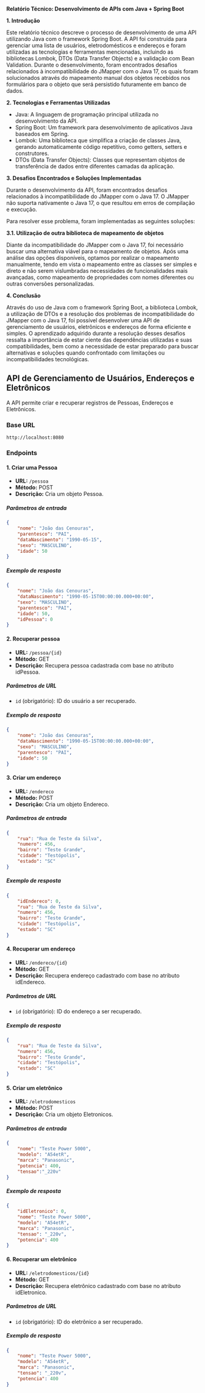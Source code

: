 **Relatório Técnico: Desenvolvimento de APIs com Java + Spring Boot**

**1. Introdução**

Este relatório técnico descreve o processo de desenvolvimento de uma API utilizando Java com o framework Spring Boot. A API foi construída para gerenciar uma lista de usuários, eletrodomésticos e endereços e foram utilizadas as tecnologias e ferramentas mencionadas, incluindo as bibliotecas Lombok, DTOs (Data Transfer Objects) e a validação com Bean Validation. Durante o desenvolvimento, foram encontrados desafios relacionados à incompatibilidade do JMapper com o Java 17, os quais foram solucionados através do mapeamento manual dos objetos recebidos nos formulários para o objeto que será persistido futuramente em banco de dados.


**2. Tecnologias e Ferramentas Utilizadas**

- Java: A linguagem de programação principal utilizada no desenvolvimento da API.
- Spring Boot: Um framework para desenvolvimento de aplicativos Java baseados em Spring.
- Lombok: Uma biblioteca que simplifica a criação de classes Java, gerando automaticamente código repetitivo, como getters, setters e construtores.
- DTOs (Data Transfer Objects): Classes que representam objetos de transferência de dados entre diferentes camadas da aplicação.

**3. Desafios Encontrados e Soluções Implementadas**

Durante o desenvolvimento da API, foram encontrados desafios relacionados à incompatibilidade do JMapper com o Java 17. O JMapper não suporta nativamente o Java 17, o que resultou em erros de compilação e execução.

Para resolver esse problema, foram implementadas as seguintes soluções:

**3.1. Utilização de outra biblioteca de mapeamento de objetos**

Diante da incompatibilidade do JMapper com o Java 17, foi necessário buscar uma alternativa viável para o mapeamento de objetos. Após uma análise das opções disponíveis, optamos por realizar o mapeamento manualmente, tendo em vista o mapeamento entre as classes ser simples e direto e não serem vislumbradas necessidades de funcionalidades mais avançadas, como mapeamento de propriedades com nomes diferentes ou outras conversões personalizadas.


**4. Conclusão**

Através do uso de Java com o framework Spring Boot, a biblioteca Lombok, a utilização de DTOs e a resolução dos problemas de incompatibilidade do JMapper com o Java 17, foi possível desenvolver uma API de gerenciamento de usuários, eletrônicos e endereços de forma eficiente e simples. 
O aprendizado adquirido durante a resolução desses desafios ressalta a importância de estar ciente das dependências utilizadas e suas compatibilidades, bem como a necessidade de estar preparado para buscar alternativas e soluções quando confrontado com limitações ou incompatibilidades tecnológicas.


## API de Gerenciamento de Usuários, Endereços e Eletrônicos

A API permite criar e recuperar registros de Pessoas, Endereços e Eletrônicos.

### Base URL
`http://localhost:8080`

### Endpoints

#### 1. Criar uma Pessoa

- **URL:** `/pessoa`
- **Método:** POST
- **Descrição:** Cria um objeto Pessoa.

##### Parâmetros de entrada
```json
{
    "nome": "João das Cenouras",
    "parentesco": "PAI",
    "dataNascimento": "1990-05-15",
    "sexo": "MASCULINO",    
    "idade": 50    
}
```

##### Exemplo de resposta
```json
{
    "nome": "João das Cenouras",
    "dataNascimento": "1990-05-15T00:00:00.000+00:00",
    "sexo": "MASCULINO",
    "parentesco": "PAI",
    "idade": 50,
    "idPessoa": 0
}

```

#### 2. Recuperar pessoa

- **URL:** `/pessoa/{id}`
- **Método:** GET
- **Descrição:** Recupera pessoa cadastrada com base no atributo idPessoa.

##### Parâmetros de URL
- `id` (obrigatório): ID do usuário a ser recuperado.

##### Exemplo de resposta
```json
{
    "nome": "João das Cenouras",
    "dataNascimento": "1990-05-15T00:00:00.000+00:00",
    "sexo": "MASCULINO",
    "parentesco": "PAI",
    "idade": 50
}
```

#### 3. Criar um endereço
- **URL:** `/endereco`
- **Método:** POST
- **Descrição:** Cria um objeto Endereco.

##### Parâmetros de entrada
```json
{
    "rua": "Rua de Teste da Silva",
    "numero": 456,
    "bairro": "Teste Grande",
    "cidade": "Testópolis",
    "estado": "SC"
}
```

##### Exemplo de resposta
```json
{
    "idEndereco": 0,
    "rua": "Rua de Teste da Silva",
    "numero": 456,
    "bairro": "Teste Grande",
    "cidade": "Testópolis",
    "estado": "SC"
}
```

#### 4. Recuperar um endereço
- **URL:** `/endereco/{id}`
- **Método:** GET
- **Descrição:** Recupera endereço cadastrado com base no atributo idEndereco.

##### Parâmetros de URL
- `id` (obrigatório): ID do endereço a ser recuperado.

##### Exemplo de resposta
```json
{
    "rua": "Rua de Teste da Silva",
    "numero": 456,
    "bairro": "Teste Grande",
    "cidade": "Testópolis",
    "estado": "SC"
}
```


#### 5. Criar um eletrônico

- **URL:** `/eletrodomesticos`
- **Método:** POST
- **Descrição:** Cria um objeto Eletronicos.

##### Parâmetros de entrada
```json
{
    "nome": "Teste Power 5000",
    "modelo": "A54etR",
    "marca": "Panasonic", 
    "potencia": 400,    
    "tensao":"_220v"
}
```

##### Exemplo de resposta
```json
{
    "idEletronico": 0,
    "nome": "Teste Power 5000",
    "modelo": "A54etR",
    "marca": "Panasonic",
    "tensao": "_220v",
    "potencia": 400
}
```

#### 6. Recuperar um eletrônico
- **URL:** `/eletrodomesticos/{id}`
- **Método:** GET
- **Descrição:** Recupera eletrônico cadastrado com base no atributo idEletronico.

##### Parâmetros de URL
- `id` (obrigatório): ID do eletrônico a ser recuperado.

##### Exemplo de resposta
```json
{
    "nome": "Teste Power 5000",
    "modelo": "A54etR",
    "marca": "Panasonic",
    "tensao": "_220v",
    "potencia": 400
}
```

